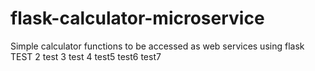 # flask-calculator-microservice
Simple calculator functions to be accessed as web services using flask TEST 2 test 3 test 4 test5 test6 test7
